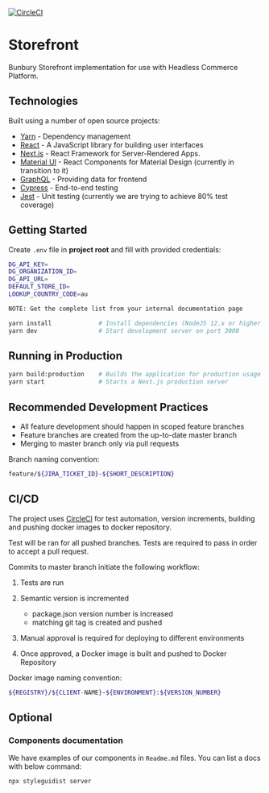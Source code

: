 [![CircleCI](https://circleci.com/bb/digitalfoodie/bunbury-storefront/tree/master.svg?style=svg&circle-token=561b699a8a0f958458895300a880c2972a7e9dcd)](https://circleci.com/bb/digitalfoodie/bunbury-storefront/tree/master)

# Storefront

Bunbury Storefront implementation for use with Headless Commerce Platform.

## Technologies

Built using a number of open source projects:

- [Yarn](https://yarnpkg.com/lang/en/) - Dependency management
- [React](https://reactjs.org/) - A JavaScript library for building user interfaces
- [Next.js](https://github.com/vercel/next.js) - React Framework for Server-Rendered Apps.
- [Material UI](https://material-ui.com/) - React Components for Material Design (currently in transition to it)
- [GraphQL](https://graphql.org/) - Providing data for frontend
- [Cypress](https://www.cypress.io/) - End-to-end testing
- [Jest](https://facebook.github.io/jest/) - Unit testing (currently we are trying to achieve 80% test coverage)

## Getting Started

Create `.env` file in **project root** and fill with provided credentials:

```sh
DG_API_KEY=
DG_ORGANIZATION_ID=
DG_API_URL=
DEFAULT_STORE_ID=
LOOKUP_COUNTRY_CODE=au

NOTE: Get the complete list from your internal documentation page
```

```sh
yarn install             # Install dependencies (NodeJS 12.x or higher is recommended )
yarn dev                 # Start development server on port 3000
```

## Running in Production

```sh
yarn build:production    # Builds the application for production usage
yarn start               # Starts a Next.js production server
```

## Recommended Development Practices

- All feature development should happen in scoped feature branches
- Feature branches are created from the up-to-date master branch
- Merging to master branch only via pull requests

Branch naming convention:

```sh
feature/${JIRA_TICKET_ID}-${SHORT_DESCRIPTION}
```

## CI/CD

The project uses [CircleCI](https://app.circleci.com/) for test automation, version increments, building and pushing docker images to docker repository.

Test will be ran for all pushed branches.
Tests are required to pass in order to accept a pull request.

Commits to master branch initiate the following workflow:

1. Tests are run

2. Semantic version is incremented

   - package.json version number is increased
   - matching git tag is created and pushed

3. Manual approval is required for deploying to different environments

4. Once approved, a Docker image is built and pushed to Docker Repository

Docker image naming convention:

```sh
${REGISTRY}/${CLIENT-NAME}-${ENVIRONMENT}:${VERSION_NUMBER}
```

## Optional

### Components documentation

We have examples of our components in `Readme.md` files. You can list a docs with below command:

```sh
npx styleguidist server
```
